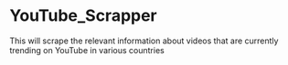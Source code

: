 # YouTube_Scrapper
This will scrape the relevant information about videos that are currently trending on YouTube in various countries
